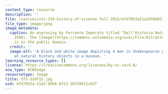 ```yaml
---
content_type: resource
description: ''
file: /courses/sts-310-history-of-science-fall-2015/4fd7053a21a2d566831326378912cb2f_STS-310f15.jpg
file_type: image/jpeg
image_metadata:
  caption: An engraving by Ferrante Imperato titled "Dell'Historia Naturale" (Naples,
    1599). The [image](https://commons.wikimedia.org/wiki/File:RitrattoMuseoFerranteImperato.jpg)
    is in the public domain.
  credit: ''
  image-alt: 'A black and white image depicting 4 men in Shakespearan garb looking
    at natural history objects in a museum. '
learning_resource_types: []
license: https://creativecommons.org/licenses/by-nc-sa/4.0/
ocw_type: OCWImage
resourcetype: Image
title: STS-310f15.jpg
uid: 4fd7053a-21a2-d566-8313-26378912cb2f
---
```

